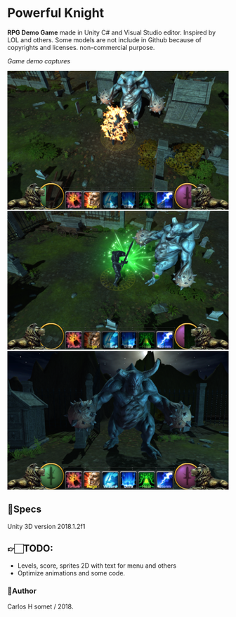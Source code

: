 # Powerful Knight

**RPG Demo Game** made in Unity C# and Visual Studio editor. Inspired by LOL and others. Some models are not include in Github because of copyrights and licenses.
non-commercial purpose.

*Game demo captures*

<img src="/Powerful Knight/demo/demo1.png?raw=true">
<img src="/Powerful Knight/demo/demo2.png?raw=true">
<img src="/Powerful Knight/demo/demo3.png?raw=true">

## 📝Specs 
Unity 3D version 2018.1.2f1

## 👉🏻TODO:
- Levels, score, sprites 2D with text for menu and others
- Optimize animations and some code.


### 👤Author
Carlos H somet / 2018.
